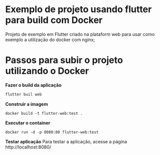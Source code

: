 # Exemplo de projeto usando flutter para build com Docker

Projeto de exemplo em Flutter criado na plataform web para usar como exemplo a utilização do docker com nginx;

# Passos para subir o projeto utilizando o Docker

**Fazer o build da aplicação**
```bash
flutter buil web
```

**Construir a imagem**
```shell
docker build -t flutter-web:test .
```

**Executar o container**
```shell
docker run -d -p 8080:80 flutter-web:test
```

**Testar aplicação**
Para testar a aplicação, acesse a página http://localhost:8080/